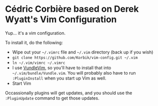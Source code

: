 # Cédric Corbière based on Derek Wyatt's Vim Configuration

Yup... it's a vim configuration.

To install it, do the following:

* Wipe out your `~/.vimrc` file and `~/.vim` directory (back up if you wish)
* `git clone https://github.com/Korbik/vim-config.git ~/.vim`
* `ln ~/.vim/vimrc ~/.vimrc`
* I use [VundleVim](https://github.com/VundleVim/VundleVim.vim), so you'll have to install that into `~/.vim/bundle/Vundle.vim`.  You will probably also have to run `:PluginInstall` when you start up Vim as well.
* Start Vim

Occassionally plugins will get updates, and you should use the `:PluginUpdate` command to get those updates.
